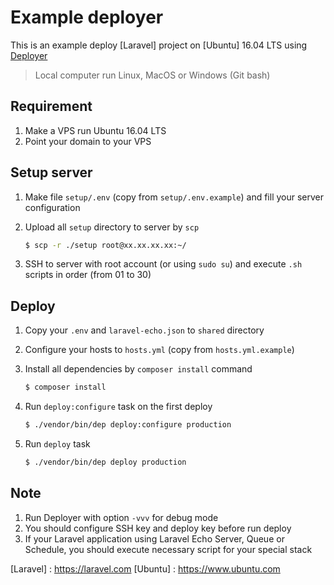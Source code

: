 # Example deployer

This is an example deploy [Laravel] project on [Ubuntu] 16.04 LTS using [Deployer]

> Local computer run Linux, MacOS or Windows (Git bash)

## Requirement

1. Make a VPS run Ubuntu 16.04 LTS
2. Point your domain to your VPS

## Setup server

1. Make file `setup/.env` (copy from `setup/.env.example`) and fill your server configuration
2. Upload all `setup` directory to server by `scp`

   ```bash
   $ scp -r ./setup root@xx.xx.xx.xx:~/
   ```
   
3. SSH to server with root account (or using `sudo su`) and execute `.sh` scripts in order (from 01 to 30)

## Deploy

1. Copy your `.env` and `laravel-echo.json` to `shared` directory
2. Configure your hosts to `hosts.yml` (copy from `hosts.yml.example`)
3. Install all dependencies by `composer install` command

   ```bash
   $ composer install
   ```

4. Run `deploy:configure` task on the first deploy

   ```bash
   $ ./vendor/bin/dep deploy:configure production
   ```

5. Run `deploy` task

   ```bash
   $ ./vendor/bin/dep deploy production
   ```

## Note

1. Run Deployer with option `-vvv` for debug mode
2. You should configure SSH key and deploy key before run deploy
3. If your Laravel application using Laravel Echo Server, Queue or Schedule, 
   you should execute necessary script for your special stack


[Deployer]: https://deployer.org
[Laravel] : https://laravel.com
[Ubuntu]  : https://www.ubuntu.com
